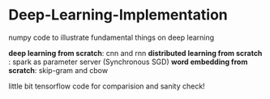 # Deep-Learning-Implementation
numpy code to illustrate fundamental things on deep learning 

**deep learning from scratch**: cnn and rnn 
**distributed learning from scratch** : spark as parameter server (Synchronous SGD)
**word embedding from scratch**: skip-gram and cbow

little bit tensorflow code for comparision and sanity check!
